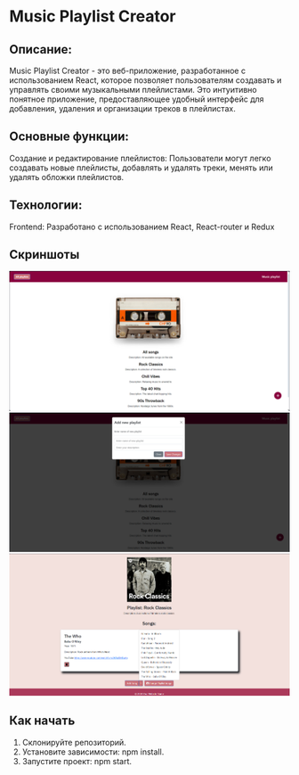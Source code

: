 # Music Playlist Creator

## Описание:
Music Playlist Creator - это веб-приложение, разработанное с использованием React, которое позволяет пользователям создавать и управлять своими музыкальными плейлистами. Это интуитивно понятное приложение, предоставляющее удобный интерфейс для добавления, удаления и организации треков в плейлистах.

## Основные функции:
Создание и редактирование плейлистов: Пользователи могут легко создавать новые плейлисты, добавлять и удалять треки, менять или удалять обложки плейлистов.

## Технологии:
Frontend: Разработано с использованием React, React-router и Redux 


## Скриншоты

![Главный экран](screenshots/main_screen.PNG)
![Создание плейлиста](screenshots/create_playlist.PNG)
![Добавление трека в плейлист](screenshots/add_song.PNG)


## Как начать

1. Склонируйте репозиторий.
2. Установите зависимости: npm install.
3. Запустите проект: npm start.
